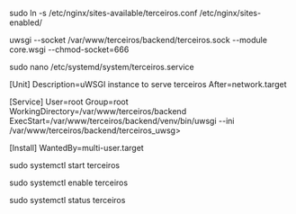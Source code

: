 
sudo ln -s /etc/nginx/sites-available/terceiros.conf /etc/nginx/sites-enabled/



uwsgi --socket /var/www/terceiros/backend/terceiros.sock --module core.wsgi --chmod-socket=666



sudo nano /etc/systemd/system/terceiros.service









[Unit]
Description=uWSGI instance to serve terceiros
After=network.target

[Service]
User=root
Group=root
WorkingDirectory=/var/www/terceiros/backend
ExecStart=/var/www/terceiros/backend/venv/bin/uwsgi --ini /var/www/terceiros/backend/terceiros_uwsg>

[Install]
WantedBy=multi-user.target






sudo systemctl start terceiros


sudo systemctl enable terceiros
 
sudo systemctl status terceiros

